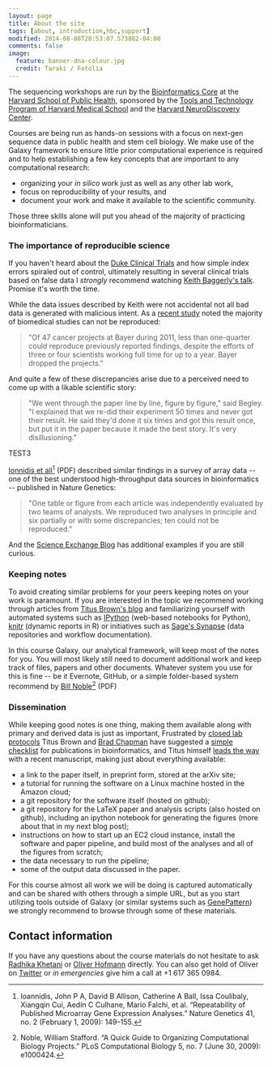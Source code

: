 ```yaml
---
layout: page
title: About the site
tags: [about, introduction,hbc,support]
modified: 2014-08-08T20:53:07.573882-04:00
comments: false
image:
  feature: banner-dna-colour.jpg
  credit: Taraki / Fotolia
---
```


The sequencing workshops are run by the [Bioinformatics Core](https://hsphbio.ghost.io/) at the [Harvard School of Public Health](http://www.hsph.harvard.edu/), sponsored by the [Tools and Technology Program of Harvard Medical School](http://hms.harvard.edu/departments/tools-and-technology) and the [Harvard NeuroDiscovery Center](http://www.neurodiscovery.harvard.edu/).

Courses are being run as hands-on sessions with a focus on next-gen sequence data in public health and stem cell biology. We make use of the Galaxy framework to ensure little prior computational experience is required and to help establishing a few key concepts that are important to any computational research:

 * organizing your _in silico_ work just as well as any other lab work, 
 * focus on reproducibility of your results, and 
 * document your work and make it available to the scientific community. 

Those three skills alone will put you ahead of the majority of practicing bioinformaticians.

### The importance of reproducible science

If you haven't heard about the [Duke Clinical Trials](http://www.nytimes.com/2011/07/08/health/research/08genes.html?_r=2) and how simple index errors spiraled out of control, ultimately resulting in several clinical trials based on false data I _strongly_ recommend watching [Keith Baggerly's talk](http://videolectures.net/cancerbioinformatics2010_baggerly_irrh/). Promise it's worth the time.

While the data issues described by Keith were not accidental not all bad data is generated with malicious intent. As a [recent study](http://www.reuters.com/article/2012/03/28/us-science-cancer-idUSBRE82R12P20120328) noted the majority of biomedical studies can not be reproduced:

> "Of 47 cancer projects at Bayer during 2011, less than one-quarter could reproduce previously reported findings, despite the efforts of three or four scientists working full time for up to a year. Bayer dropped the projects."

And quite a few of these discrepancies arise due to a perceived need to come up with a likable scientific story:

> "We went through the paper line by line, figure by figure," said Begley. "I explained that we re-did their experiment 50 times and never got their result. He said they'd done it six times and got this result once, but put it in the paper because it made the best story. It's very disillusioning."

TEST3

[Ionnidis et all](../documents/introduction/Nat%20Genet%202009%20Ioannidis.pdf)[^1] (PDF) described similar findings in a survey of array data -- one of the best understood high-throughput data sources in bioinformatics -- published in Nature Genetics:

> "One table or figure from each article was independently evaluated by two teams of analysts. We reproduced two analyses in principle and six partially or with some discrepancies; ten could not be reproduced."
And the [Science Exchange Blog](http://blog.scienceexchange.com/2012/04/the-need-for-reproducibility-in-academic-research/) has additional examples if you are still curious.

### Keeping notes

To avoid creating similar problems for your peers keeping notes on your work is paramount. If you are interested in the topic we recommend working through articles from [Titus Brown's blog](http://ivory.idyll.org/blog/) and familiarizing yourself with automated systems such as [IPython](http://ipython.org/) (web-based notebooks for Python), [knitr](http://yihui.name/knitr/) (dynamic reports in R) or initiatives such as [Sage's Synapse](https://synapse.sagebase.org/) (data repositories and workflow documentation). 

In this course Galaxy, our analytical framework, will keep most of the notes for you. You will most likely still need to document additional work and keep track of files, papers and other documents. Whatever system you use for this is fine -- be it Evernote, GitHub, or a simple folder-based system recommend by [Bill Noble](/documents/introduction/PLoS%20Comput%20Biol%202009%20Noble.pdf)[^2] (PDF)

### Dissemination

While keeping good notes is one thing, making them available along with primary and derived data is just as important, Frustrated by [closed lab protocols](http://ivory.idyll.org/blog/a-call-for-open-lab-protocols.html) Titus Brown and [Brad Chapman](http://bcbio.wordpress.com/) have suggested a [simple checklist](http://ivory.idyll.org/blog/blog-review-criteria-for-bioinfo.html) for publications in bioinformatics, and Titus himself [leads the way](http://ivory.idyll.org/blog/replication-i.html) with a recent manuscript, making just about everything available:

* a link to the paper itself, in preprint form, stored at the arXiv site;
* a tutorial for running the software on a Linux machine hosted in the Amazon cloud;
* a git repository for the software itself (hosted on github);
* a git repository for the LaTeX paper and analysis scripts (also hosted on github), including an ipython notebook for generating the figures (more about that in my next blog post);
* instructions on how to start up an EC2 cloud instance, install the software and paper pipeline, and build most of the analyses and all of the figures from scratch;
* the data necessary to run the pipeline;
* some of the output data discussed in the paper.

For this course almost all work we will be doing is captured automatically and can be shared with others through a simple URL, but as you start utilizing tools outside of Galaxy (or similar systems such as [GenePattern](http://genepattern.broadinstitute.org)) we strongly recommend to browse through some of these materials.

## Contact information

If you have any questions about the course materials do not hesitate to ask [Radhika Khetani](mailto:khetani.r@gmail.com) or  [Oliver Hofmann](mailto:ohofmann@hsph.harvard.edu) directly. You can also get hold of Oliver on [Twitter](https://twitter.com/fiamh) or _in emergencies_ give him a call at +1 617 365 0984. 


[^1]: Ioannidis, John P A, David B Allison, Catherine A Ball, Issa Coulibaly, Xiangqin Cui, Aedín C Culhane, Mario Falchi, et al. “Repeatability of Published Microarray Gene Expression Analyses.” Nature Genetics 41, no. 2 (February 1, 2009): 149–155.
[^2]: Noble, William Stafford. “A Quick Guide to Organizing Computational Biology Projects.” PLoS Computational Biology 5, no. 7 (June 30, 2009): e1000424.


